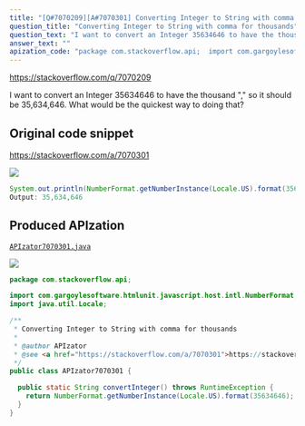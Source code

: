 ```yaml
---
title: "[Q#7070209][A#7070301] Converting Integer to String with comma for thousands"
question_title: "Converting Integer to String with comma for thousands"
question_text: "I want to convert an Integer 35634646 to have the thousand \",\" so it should be 35,634,646. What would be the quickest way to doing that?"
answer_text: ""
apization_code: "package com.stackoverflow.api;  import com.gargoylesoftware.htmlunit.javascript.host.intl.NumberFormat; import java.util.Locale;  /**  * Converting Integer to String with comma for thousands  *  * @author APIzator  * @see <a href=\"https://stackoverflow.com/a/7070301\">https://stackoverflow.com/a/7070301</a>  */ public class APIzator7070301 {    public static String convertInteger() throws RuntimeException {     return NumberFormat.getNumberInstance(Locale.US).format(35634646);   } }"
---
```


https://stackoverflow.com/q/7070209

I want to convert an Integer 35634646 to have the thousand &quot;,&quot; so it should be 35,634,646.
What would be the quickest way to doing that?



## Original code snippet

https://stackoverflow.com/a/7070301



<div class="code-logo"><img src="/stackoverflow.png" /></div>

```java
System.out.println(NumberFormat.getNumberInstance(Locale.US).format(35634646));
Output: 35,634,646
```

## Produced APIzation

[`APIzator7070301.java`](https://github.com/pasqualesalza/apization-temp-data/raw/master/search/APIzator7070301.java)

<div class="code-logo"><img src="/apizator.png" /></div>

```java
package com.stackoverflow.api;

import com.gargoylesoftware.htmlunit.javascript.host.intl.NumberFormat;
import java.util.Locale;

/**
 * Converting Integer to String with comma for thousands
 *
 * @author APIzator
 * @see <a href="https://stackoverflow.com/a/7070301">https://stackoverflow.com/a/7070301</a>
 */
public class APIzator7070301 {

  public static String convertInteger() throws RuntimeException {
    return NumberFormat.getNumberInstance(Locale.US).format(35634646);
  }
}

```